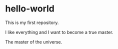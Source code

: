 # hello-world
This is my first repository.

I like everything and I want to become a true master.

The master of the universe.
